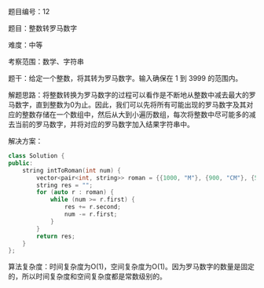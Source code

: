 题目编号：12

题目：整数转罗马数字

难度：中等

考察范围：数学、字符串

题干：给定一个整数，将其转为罗马数字。输入确保在 1 到 3999 的范围内。

解题思路：将整数转换为罗马数字的过程可以看作是不断地从整数中减去最大的罗马数字，直到整数为0为止。因此，我们可以先将所有可能出现的罗马数字及其对应的整数存储在一个数组中，然后从大到小遍历数组，每次将整数中尽可能多的减去当前的罗马数字，并将对应的罗马数字加入结果字符串中。

解决方案：

```cpp
class Solution {
public:
    string intToRoman(int num) {
        vector<pair<int, string>> roman = {{1000, "M"}, {900, "CM"}, {500, "D"}, {400, "CD"}, {100, "C"}, {90, "XC"}, {50, "L"}, {40, "XL"}, {10, "X"}, {9, "IX"}, {5, "V"}, {4, "IV"}, {1, "I"}};
        string res = "";
        for (auto r : roman) {
            while (num >= r.first) {
                res += r.second;
                num -= r.first;
            }
        }
        return res;
    }
};
```

算法复杂度：时间复杂度为O(1)，空间复杂度为O(1)。因为罗马数字的数量是固定的，所以时间复杂度和空间复杂度都是常数级别的。
